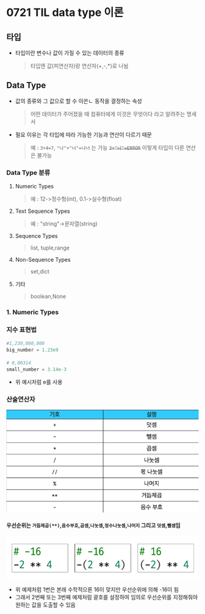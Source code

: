 # 0721 TIL data type 이론

## 타입

- 타입이란 변수나 값이 가질 수 있는 데이터의 종류
  > 타입엔 값(피연산자)랑 연산자(+,-,\*)로 나뉨

## Data Type

- 값의 종류와 그 값으로 할 수 이쓴ㄴ 동작을 결정하는 속성

  > 어떤 데이터가 주어졌을 때 컴퓨터에게 이것은 무엇이다 라고 알려주는 명세서

- 필요 이유는 각 타입에 따라 가능한 기능과 연산이 다르기 때문
  > 예 : `3+4=7`, `"나"+"너"=나너` 는 가능
  > ~~`3+"너"=ERROR`~~ 이렇게 타입이 다른 연산은 불가능

### Data Type 분류

1. Numeric Types
   > 예 : 12->정수헝(int), 0.1->실수형(float)
2. Text Sequence Types
   > 예 : "string"->문자열(string)
3. Sequence Types
   > list, tuple,range
4. Non-Sequence Types
   > set,dict
5. 기타
   > boolean,None

### 1. Numeric Types

### 지수 표현법

```python
#1,230,000,000
big_number = 1.23e9

# 0,00314
small_number = 3.14e-3
```

- 위 예시처럼 e를 사용

### 산술연산자

![image.png](/2025.07/summation/3weeks/0721/0721_images/image-10.png)

#### 우선순위는 `거듭제곱(**)`,`음수부호`,`곱셈`,`나눗셈`,`정수나눗셈`,`나머지` 그리고 `덧셈`,`뺼셈`임

![image.png](/2025.07/summation/3weeks/0721/0721_images/image-11.png)

- 위 예제처럼 1번은 본래 수학적으론 16이 맞지만 우선순위에 의해 -16이 됨
- 그래서 2번째 또는 3번째 예제처럼 괄호를 설정하여 임의로 우선순위를 지정해줘야 원하는 값을 도출할 수 있음
